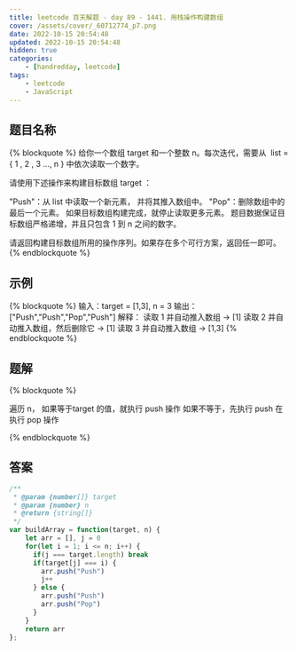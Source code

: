 ```yaml
---
title: leetcode 百天解题 - day 89 - 1441. 用栈操作构建数组
cover: /assets/cover/_60712774_p7.png
date: 2022-10-15 20:54:48
updated: 2022-10-15 20:54:48
hidden: true
categories:
    - [handredday, leetcode]
tags:
    - leetcode
    - JavaScript
---
```


## 题目名称

{% blockquote %}
给你一个数组 target 和一个整数 n。每次迭代，需要从  list = { 1 , 2 , 3 ..., n } 中依次读取一个数字。

请使用下述操作来构建目标数组 target ：

"Push"：从 list 中读取一个新元素， 并将其推入数组中。
"Pop"：删除数组中的最后一个元素。
如果目标数组构建完成，就停止读取更多元素。
题目数据保证目标数组严格递增，并且只包含 1 到 n 之间的数字。

请返回构建目标数组所用的操作序列。如果存在多个可行方案，返回任一即可。
{% endblockquote %}

## 示例

{% blockquote %}
输入：target = [1,3], n = 3
输出：["Push","Push","Pop","Push"]
解释： 
读取 1 并自动推入数组 -> [1]
读取 2 并自动推入数组，然后删除它 -> [1]
读取 3 并自动推入数组 -> [1,3]
{% endblockquote %}


## 题解


{% blockquote %}

遍历 n， 如果等于target 的值，就执行 push 操作
如果不等于，先执行 push 在执行 pop 操作

{% endblockquote %}

## 答案

~~~js
/**
 * @param {number[]} target
 * @param {number} n
 * @return {string[]}
 */
var buildArray = function(target, n) {
    let arr = [], j = 0
    for(let i = 1; i <= n; i++) {
      if(j === target.length) break
      if(target[j] === i) {
        arr.push("Push")
        j++
      } else {
        arr.push("Push")
        arr.push("Pop")
      }
    }
    return arr
};
~~~